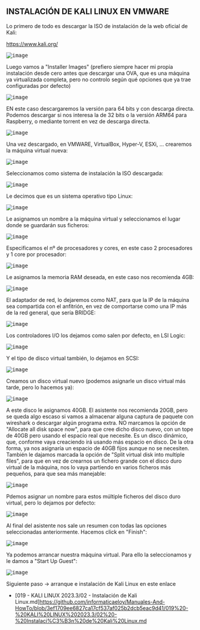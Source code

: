 ## INSTALACIÓN DE KALI LINUX EN VMWARE

Lo primero de todo es descargar la ISO de instalación de la web oficial de Kali:

https://www.kali.org/

<kbd>![image](https://github.com/informaticaeloy/Manuales-And-HowTo/assets/20743678/f2d1d971-cb38-49b9-9954-46e85d420066)</kbd>

Luego vamos a "Installer Images" (prefiero siempre hacer mi propia instalación desde cero antes que descargar una OVA, que es una máquina ya virtualizada completa, pero no controlo según qué opciones que ya trae configuradas por defecto)

<kbd>![image](https://github.com/informaticaeloy/Manuales-And-HowTo/assets/20743678/0be22950-ac18-4811-8717-7d1f7de8e1c0)</kbd>

EN este caso descargaremos la versión para 64 bits y con descarga directa. Podemos descargar si nos interesa la de 32 bits o la versión ARM64 para Raspberry, o mediante torrent en vez de descarga directa.

<kbd>![image](https://github.com/informaticaeloy/Manuales-And-HowTo/assets/20743678/652add30-fab6-4dd7-a815-86efcfe6fb99)</kbd>

Una vez descargado, en VMWARE, VirtualBox, Hyper-V, ESXi, ... crearemos la máquina virtual nueva:

<kbd>![image](https://github.com/informaticaeloy/Manuales-And-HowTo/assets/20743678/36f34907-0f81-4a8a-b6c9-df20144e7165)</kbd>

Seleccionamos como sistema de instalación la ISO descargada:

<kbd>![image](https://github.com/informaticaeloy/Manuales-And-HowTo/assets/20743678/30b7c440-5bc5-4546-bcc3-76482dccac91)</kbd>

Le decimos que es un sistema operativo tipo Linux:

<kbd>![image](https://github.com/informaticaeloy/Manuales-And-HowTo/assets/20743678/823e707a-49ad-47dc-b91b-bde108ba3173)</kbd>

Le asignamos un nombre a la máquina virtual y seleccionamos el lugar donde se guardarán sus ficheros:

<kbd>![image](https://github.com/informaticaeloy/Manuales-And-HowTo/assets/20743678/871d2157-4d79-4057-9333-fb75f5d45629)</kbd>

Especificamos el nº de procesadores y cores, en este caso 2 procesadores y 1 core por procesador:

<kbd>![image](https://github.com/informaticaeloy/Manuales-And-HowTo/assets/20743678/45adcbdd-53ea-4058-9260-7d6e0e94cd54)</kbd>

Le asignamos la memoria RAM deseada, en este caso nos recomienda 4GB:

<kbd>![image](https://github.com/informaticaeloy/Manuales-And-HowTo/assets/20743678/226390c4-499d-445f-9a5e-9372cb831f6f)</kbd>

El adaptador de red, lo dejaremos como NAT, para que la IP de la máquina sea compartida con el anfitrión, en vez de comportarse como una IP más de la red general, que sería BRIDGE:

<kbd>![image](https://github.com/informaticaeloy/Manuales-And-HowTo/assets/20743678/5154e9a1-0de3-4f3b-a5e8-2da57ac64d87)</kbd>

Los controladores I/O los dejamos como salen por defecto, en LSI Logic:

<kbd>![image](https://github.com/informaticaeloy/Manuales-And-HowTo/assets/20743678/ebf2cf4b-6d12-49d4-ab0e-87dd46081ceb)</kbd>

Y el tipo de disco virtual también, lo dejamos en SCSI:

<kbd>![image](https://github.com/informaticaeloy/Manuales-And-HowTo/assets/20743678/ea983132-83c5-4903-bbef-2bd7793ff09f)</kbd>

Creamos un disco virtual nuevo (podemos asignarle un disco virtual más tarde, pero lo hacemos ya):

<kbd>![image](https://github.com/informaticaeloy/Manuales-And-HowTo/assets/20743678/9c1fe918-05b4-4734-a0c5-20e789a76926)</kbd>

A este disco le asignamos 40GB. El asistente nos recomienda 20GB, pero se queda algo escaso si vamos a almacenar alguna captura de paquete con wireshark  o descargar algún programa extra. NO marcamos la opción de "Allocate all disk space now", para que cree dicho disco nuevo, con un tope de 40GB pero usando el espacio real que necesite. Es un disco dinámico, que, conforme vaya creaciendo irá usando más espacio en disco. De la otra forma, ya nos asignaría un espacio de 40GB fijos aunque no se necesiten. También le dajamos marcada la opción de "Split virtual disk into multiple files", para que en vez de crearnos un fichero grande con el disco duro virtual de la máquina, nos lo vaya partiendo en varios ficheros más pequeños, para que sea más manejable:

<kbd>![image](https://github.com/informaticaeloy/Manuales-And-HowTo/assets/20743678/3c13fb79-2d6b-4e6d-8fa7-0132bca2f544)</kbd>

Pdemos asignar un nombre para estos múltiple ficheros del disco duro virtual, pero lo dejamos por defecto:

<kbd>![image](https://github.com/informaticaeloy/Manuales-And-HowTo/assets/20743678/db70ffef-843b-4dd6-9b3b-b1993599057c)</kbd>

Al final del asistente nos sale un resumen con todas las opciones seleccionadas anteriormente. Hacemos click en "Finish":

<kbd>![image](https://github.com/informaticaeloy/Manuales-And-HowTo/assets/20743678/5e9eb892-c514-405d-9362-11be630dd611)</kbd>

Ya podemos arrancar nuestra máquina virtual. Para ello la seleccionamos y le damos a "Start Up Guest":

<kbd>![image](https://github.com/informaticaeloy/Manuales-And-HowTo/assets/20743678/4c15bb59-ff73-484c-a5ee-5b8c3e215d92)</kbd>

Siguiente paso -> arranque e instalación de Kali Linux en este enlace 

* [019 - KALI LINUX 2023.3/02 - Instalación de Kali Linux.md]https://github.com/informaticaeloy/Manuales-And-HowTo/blob/3ef1709ee6827ca17cf537af025b2dcb5eac9d41/019%20-%20KALI%20LINUX%202023.3/02%20-%20Instalaci%C3%B3n%20de%20Kali%20Linux.md

